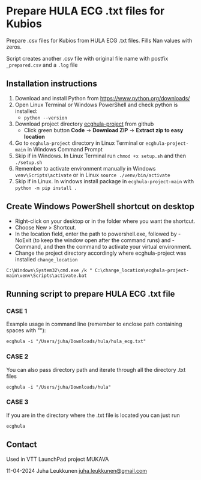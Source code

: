 # Prepare HULA ECG .txt files for Kubios

Prepare .csv files for Kubios from HULA ECG .txt files.
Fills Nan values with zeros.

Script creates another .csv file with original file name with postfix `_prepared.csv` and a `.log` file

## Installation instructions

1) Download and install Python from <https://www.python.org/downloads/>
2) Open Linux Terminal or Windows PowerShell and check python is installed:
   - `python --version`
3) Download project directory [ecghula-project](https://github.com/silentmass/ecghula-project) from github
   - Click green button __Code__ -> __Download ZIP__ -> __Extract zip to easy location__
4) Go to `ecghula-project` directory in Linux Terminal or `ecghula-project-main` in Windows Command Prompt
5) Skip if in Windows. In Linux Terminal run `chmod +x setup.sh` and then `./setup.sh`
6) Remember to activate environment manually in Windows `venv\Scripts\activate` or in Linux `source ./venv/bin/activate`
7) Skip if in Linux. In windows install package in `ecghula-project-main` with `python -m pip install .`

## Create Windows PowerShell shortcut on desktop

- Right-click on your desktop or in the folder where you want the shortcut.
- Choose New > Shortcut.
- In the location field, enter the path to powershell.exe, followed by -NoExit (to keep the window open after the command runs) and -Command, and then the command to activate your virtual environment.
- Change the project directory accordingly where ecghula-project was installed `change_location`

`C:\Windows\System32\cmd.exe /k " C:\change_location\ecghula-project-main\venv\Scripts\activate.bat`

## Running script to prepare HULA ECG .txt file

### CASE 1

Example usage in command line (remember to enclose path containing spaces with ""):

`ecghula -i "/Users/juha/Downloads/hula/hula_ecg.txt"`

### CASE 2

You can also pass directory path and iterate through all the directory .txt files

`ecghula -i "/Users/juha/Downloads/hula"`

### CASE 3

If you are in the directory where the .txt file is located you can just run

`ecghula`

## Contact

Used in VTT LaunchPad project MUKAVA

11-04-2024
Juha Leukkunen
<juha.leukkunen@gmail.com>
